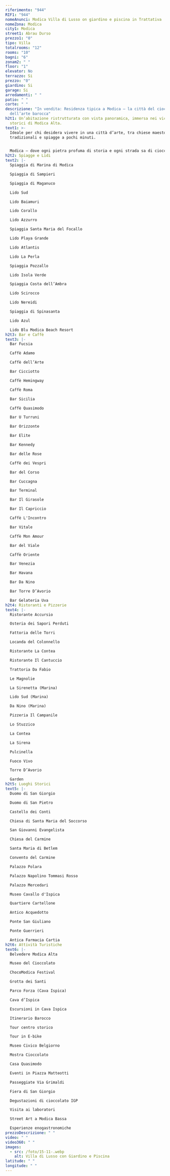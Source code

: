 ```yaml
---
riferimento: "944"
RIF1: "944"
nomeAnunci: Modica Villa di Lusso on giardino e piscina in Trattativa
nomeZona: Modica
city1: Modica
street1: Abrau Durso
prezzo1: "0"
tipo: Villa
totalrooms: "12"
rooms: "10"
bagni: "6"
zonam2: " "
floor: "1"
elevator: No
terrazzo: Si
prezzo: "0"
giardino: Si
garage: Si
arredamenti: " "
patio: " "
corte: " "
descrizione: "In vendita: Residenza tipica a Modica – la città del cioccolato e
  dell’arte barocca"
h2t1: Un’abitazione ristrutturata con vista panoramica, immersa nei vicoli
  storici di Modica Alta.
text1: >-
  Ideale per chi desidera vivere in una città d’arte, tra chiese maestose, dolci
  tradizionali e spiagge a pochi minuti.


  Modica – dove ogni pietra profuma di storia e ogni strada sa di cioccolato.
h2t2: Spiagge e Lidi
text2: |-
  Spiaggia di Marina di Modica

  Spiaggia di Sampieri

  Spiaggia di Maganuco

  Lido Sud

  Lido Baiamuri

  Lido Corallo

  Lido Azzurro

  Spiaggia Santa Maria del Focallo

  Lido Playa Grande

  Lido Atlantis

  Lido La Perla

  Spiaggia Pozzallo

  Lido Isola Verde

  Spiaggia Costa dell’Ambra

  Lido Scirocco

  Lido Nereidi

  Spiaggia di Spinasanta

  Lido Azul

  Lido Blu Modica Beach Resort
h2t3: Bar e Caffè
text3: |-
  Bar Fucsia

  Caffè Adamo

  Caffè dell’Arte

  Bar Cicciotto

  Caffè Hemingway

  Caffè Roma

  Bar Sicilia

  Caffè Quasimodo

  Bar U Turruni

  Bar Orizzonte

  Bar Elite

  Bar Kennedy

  Bar delle Rose

  Caffè dei Vespri

  Bar del Corso

  Bar Cuccagna

  Bar Terminal

  Bar Il Girasole

  Bar Il Capriccio

  Caffè L'Incontro

  Bar Vitale

  Caffè Mon Amour

  Bar del Viale

  Caffè Oriente

  Bar Venezia

  Bar Havana

  Bar Da Nino

  Bar Torre D’Avorio

  Bar Gelateria Uva
h2t4: Ristoranti e Pizzerie
text4: |-
  Ristorante Accursio

  Osteria dei Sapori Perduti

  Fattoria delle Torri

  Locanda del Colonnello

  Ristorante La Contea

  Ristorante Il Cantuccio

  Trattoria Da Fabio

  Le Magnolie

  La Sirenetta (Marina)

  Lido Sud (Marina)

  Da Nino (Marina)

  Pizzeria Il Campanile

  Lo Stuzzico

  La Contea

  La Sirena

  Pulcinella

  Fuoco Vivo

  Torre D’Avorio

  Garden
h2t5: Luoghi Storici
text5: |-
  Duomo di San Giorgio

  Duomo di San Pietro

  Castello dei Conti

  Chiesa di Santa Maria del Soccorso

  San Giovanni Evangelista

  Chiesa del Carmine

  Santa Maria di Betlem

  Convento del Carmine

  Palazzo Polara

  Palazzo Napolino Tommasi Rosso

  Palazzo Mercedari

  Museo Cavallo d'Ispica

  Quartiere Cartellone

  Antico Acquedotto

  Ponte San Giuliano

  Ponte Guerrieri

  Antica Farmacia Cartia
h2t6: Attività Turistiche
text6: |-
  Belvedere Modica Alta

  Museo del Cioccolato

  ChocoModica Festival

  Grotta dei Santi

  Parco Forza (Cava Ispica)

  Cava d’Ispica

  Escursioni in Cava Ispica

  Itinerario Barocco

  Tour centro storico

  Tour in E-bike

  Museo Civico Belgiorno

  Mostra Cioccolato

  Casa Quasimodo

  Eventi in Piazza Matteotti

  Passeggiate Via Grimaldi

  Fiera di San Giorgio

  Degustazioni di cioccolato IGP

  Visita ai laboratori

  Street Art a Modica Bassa

  Esperienze enogastronomiche
prezzoDescrizione: " "
video: " "
video360: " "
images:
  - src: /foto/15-11-.webp
    alt: Villa di Lusso con Giardino e Piscina
latitude: " "
longitude: " "
---
```

